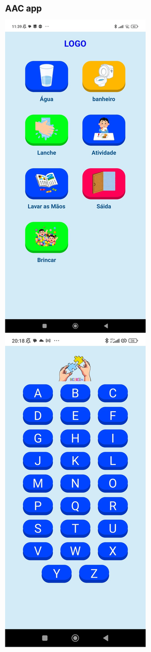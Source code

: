 # AAC app
<img src="./assets/images/WhatsApp Image 2025-02-10 at 13.34.33.jpeg"/>
<img src="./assets/images/WhatsApp Image 2025-02-10 at 13.34.34.jpeg"/>